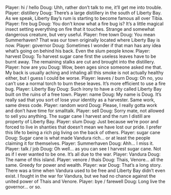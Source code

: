 Player: hi / hello
Doug: Uhh, rather don’t talk to me, it’ll get me into trouble.
Player: distillery
Doug: There’s a large distillery in the south of Liberty Bay. As we speak, Liberty Bay’s rum is starting to become famous all over Tibia.
Player: fire bug
Doug: You don’t know what a fire bug is? It’s a little magical insect setting everything on fire that it touches. Strange and somewhat dangerous creature, but very useful.
Player: free town
Doug: You mean Summerhaven? That was our town originally located where Liberty Bay is now.
Player: governor
Doug: Sometimes I wonder if that man has any idea what’s going on behind his back. Even the slum people know.
Player: harvest
Doug: To harvest sugar cane first the useless leaves have to be burnt away. The remaining stalks are cut and brought into the distillery.
Player: how are you
Doug: Wow, been ages since someone asked me that. My back is usually aching and inhaling all this smoke is not actually healthy either, but I guess I could be worse.
Player: leaves / burn
Doug: Oh no, you can’t use a normal torch to burn these leaves. It’s more efficient to use a fire bug.
Player: Liberty Bay
Doug: Such irony to have a city called Liberty Bay built on the ruins of a free town.
Player: name
Doug: My name is Doug. It’s really sad that you sort of lose your identity as a harvester. Same work, same dress code.
Player: random word
Doug: Please, I really gotta work and don’t have time for smalltalk.
Player: sell
Doug: Sorry mate, not allowed to sell you anything. The sugar cane I harvest and the rum I distill are property of Liberty Bay.
Player: slum
Doug: Just because we’re poor and forced to live in shanties that doesn’t mean we have lost our pride. I prefer this life to being a rich pig living on the back of others.
Player: sugar cane
Doug: Sugar cane is what made Vandura rich… or at least the people claiming it for themselves.
Player: Summerhaven
Doug: Ahh… I miss it.
Player: talk / job
Doug: Oh well… as you can see I harvest sugar cane. Not as if I ever wanted to be one. It’s all due to the war.
Player: Vandura
Doug: The name of this island.
Player: venore / thais
Doug: Thais, Venore… all the same. Greedy for power and wealth.
Player: war
Doug: That’s a long story. There was a time when Vandura used to be free and Liberty Bay didn’t even exist. I fought in the war for Vandura, but we had no chance against the united power of Thais and Venore.
Player: bye / farewell
Doug: Long live the governor… or so.